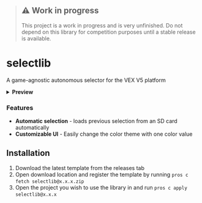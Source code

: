 > ## ⚠️ Work in progress
> This project is a work in progress and is very unfinished. Do not depend on this library for competition purposes until a stable release is available.

# selectlib
A game-agnostic autonomous selector for the VEX V5 platform

<details closed>
<summary><b>Preview</b></summary>
<img src="./assets/selector.png">
</details>

### Features
- **Automatic selection** - loads previous selection from an SD card automatically
- **Customizable UI** - Easily change the color theme with one color value


## Installation

1. Download the latest template from the releases tab
2. Open download location and register the template by running `pros c fetch selectlib@x.x.x.zip`
3. Open the project you wish to use the library in and run `pros c apply selectlib@x.x.x`

